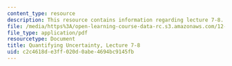 ```yaml
---
content_type: resource
description: This resource contains information regarding lecture 7-8.
file: /media/https%3A/open-learning-course-data-rc.s3.amazonaws.com/12-s990-quantifying-uncertainty-fall-2012/c2c4618de3ff020d0abe4694bc9145fb_MIT12_S990F12_lec7-8.pdf
file_type: application/pdf
resourcetype: Document
title: Quantifying Uncertainty, Lecture 7-8
uid: c2c4618d-e3ff-020d-0abe-4694bc9145fb
---
```

